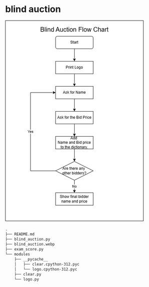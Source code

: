 # blind auction

![alt text](blind_auction.webp)

```shell
.
├── README.md
├── blind_auction.py
├── blind_auction.webp
├── exam_score.py
└── modules
    ├── __pycache__
    │   ├── clear.cpython-312.pyc
    │   └── logo.cpython-312.pyc
    ├── clear.py
    └── logo.py
```